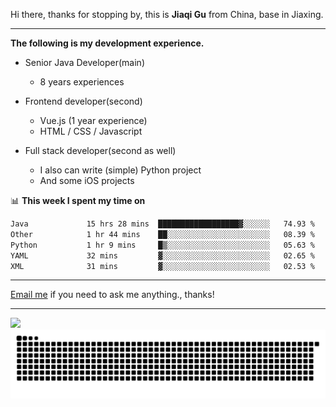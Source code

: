 Hi there, thanks for stopping by, this is **Jiaqi Gu** from China, base in Jiaxing.

---

**The following is my development experience.**

- Senior Java Developer(main)
  - 8 years experiences

- Frontend developer(second)
  - Vue.js (1 year experience)
  - HTML / CSS / Javascript
  
- Full stack developer(second as well)
  - I also can write (simple) Python project
  - And some iOS projects

📊 **This week I spent my time on**
<!--START_SECTION:waka-->

```txt
Java             15 hrs 28 mins  ██████████████████▓░░░░░░   74.93 %
Other            1 hr 44 mins    ██░░░░░░░░░░░░░░░░░░░░░░░   08.39 %
Python           1 hr 9 mins     █▒░░░░░░░░░░░░░░░░░░░░░░░   05.63 %
YAML             32 mins         ▓░░░░░░░░░░░░░░░░░░░░░░░░   02.65 %
XML              31 mins         ▓░░░░░░░░░░░░░░░░░░░░░░░░   02.53 %
```

<!--END_SECTION:waka-->

---

[Email me](mailto:htk2klwgr@mozmail.com?subject=Hiring_from_GitHub) if you need to ask me anything., thanks!

---

![]( https://visitor-badge.glitch.me/badge?page_id=githubgujiaqi)
![]( https://github.com/droid-Q/droid-Q/raw/output/github-contribution-grid-snake.svg#gh-dark-mode-only)
